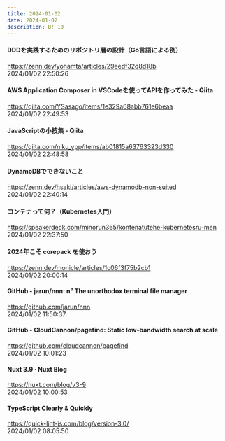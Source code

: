 ```yaml
---
title: 2024-01-02
date: 2024-01-02
description: B! 10
---
```


#### DDDを実践するためのリポジトリ層の設計（Go言語による例）
https://zenn.dev/yohamta/articles/29eedf32d8d18b<br>
2024/01/02 22:50:26<br>


#### AWS Application Composer in VSCodeを使ってAPIを作ってみた - Qiita
https://qiita.com/YSasago/items/1e329a68abb761e6beaa<br>
2024/01/02 22:49:53<br>


#### JavaScriptの小技集 - Qiita
https://qiita.com/niku_ypp/items/ab01815a63763323d330<br>
2024/01/02 22:48:58<br>


#### DynamoDBでできないこと
https://zenn.dev/hsaki/articles/aws-dynamodb-non-suited<br>
2024/01/02 22:40:14<br>


#### コンテナって何？（Kubernetes入門）
https://speakerdeck.com/minorun365/kontenatutehe-kubernetesru-men<br>
2024/01/02 22:37:50<br>


#### 2024年こそ corepack を使おう
https://zenn.dev/monicle/articles/1c06f3f75b2cb1<br>
2024/01/02 20:00:14<br>


#### GitHub - jarun/nnn: n³ The unorthodox terminal file manager
https://github.com/jarun/nnn<br>
2024/01/02 11:50:37<br>


#### GitHub - CloudCannon/pagefind: Static low-bandwidth search at scale
https://github.com/cloudcannon/pagefind<br>
2024/01/02 10:01:23<br>


#### Nuxt 3.9 · Nuxt Blog
https://nuxt.com/blog/v3-9<br>
2024/01/02 10:00:53<br>


#### TypeScript Clearly & Quickly
https://quick-lint-js.com/blog/version-3.0/<br>
2024/01/02 08:05:50<br>


